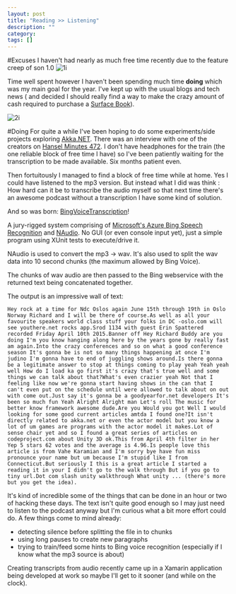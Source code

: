 ```yaml
---
layout: post
title: "Reading >> Listening"
description: ""
category: 
tags: []
---
```


#Excuses
I haven't had nearly as much free time recently due to the feature creep of son 1.0
![1i]

Time well spent however I haven't been spending much time **doing** which was my main goal for the year.  I've kept up with the usual blogs and tech news ( and decided I should really find a way to make the crazy amount of cash required to purchase a [Surface Book][1]).

![2i]

#Doing
For quite a while I've been hoping to do some experiments/side projects exploring [Akka.NET][2].  There was an interview with one of the creators on [Hansel Minutes 472][3].  I don't have headphones for the train (the one reliable block of free time I have) so I've been patiently waiting for the transcription to be made available.  Six months patient even.  

Then fortuitously I managed to find a block of free time while at home.  Yes I could have listened to the mp3 version.  But instead what I did was think : How hard can it be to transcribe the audio myself so that next time there's an awesome podcast without a transcription I have some kind of solution.

And so was born: [BingVoiceTranscription][myg1]!

A jury-rigged system comprising of [Microsoft's Azure Bing Speech Recognition][4] and [NAudio][5].  No GUI (or even console input yet), just a simple program using XUnit tests to execute/drive it.

NAudio is used to convert the mp3 -> wav.  It's also used to split the wav data into 10 second chunks (the maximum allowed by Bing Voice).

The chunks of wav audio are then passed to the Bing webservice with the returned text being concatenated together.

The output is an impressive wall of text:

	Hey rock at a time for Ndc Oslos again June 15th through 19th in Oslo Norway Richard and I will be there of course.As well as all your favourite speakers world class stuff your folks in DC -oslo.com will see youthere.net rocks app.Srod 1134 with guest Erin Spattered recorded Friday April 10th 2015.Banner off Hey Richard Buddy are you doing I'm you know hanging along here by the years gone by really fast am again.Into the crazy conferences and so on what a good conference season It's gonna be is not so many things happening at once I'm judino I'm gonna have to end of juggling shows around.Is there gonna be a legitimate answer to stop at things coming to play yeah Yeah yeah well How do I load ka go first it's crazy that's true well and some things we can talk about that?What's even crazier yeah Not that I feeling like now we're gonna start having shows in the can that I can't even put on the schedule until were allowed to talk about on out with come out.Just say it's gonna be a goodyearfor.net developers It's been so much fun Yeah Alright Alright man Let's roll The music for better know framework awesome dude.Are you Would you got Well I would looking for some good current articles amtda I found one?It isn't directly related to akka.net or even the actor model but you know a lot of um games are programs with the actor model it makes.Lot of sense chair yet and so I found a great series of articles on codeproject.com about Unity 3D ok.This from April 4th filter in her Yep 5 stars 62 votes and the average is 4.96.Is people love this article is from Vahe Karamian and I'm sorry bye have fun miss pronounce your name but um because I'm stupid like I from Connecticut.But seriously I this is a great article I started a reading it in your I didn't go to the walk through But if you go to tiny url.Dot com slash unity walkthrough What unity ... (there's more but you get the idea).
	
It's kind of incredible some of the things that can be done in an hour or two of hacking these days.  The text isn't quite good enough so I may just need to listen to the podcast anyway but I'm curious what a bit more effort could do.  A few things come to mind already:

* detecting silence before splitting the file in to chunks
* using long pauses to create new paragraphs
* trying to train/feed some hints to Bing voice recognition (especially if I know what the mp3 source is about)

Creating transcripts from audio recently came up in a Xamarin application being developed at work so maybe I'll get to it sooner (and while on the clock).



[1]: https://www.microsoft.com/surface/en-au/devices/surface-book
[2]: http://getakka.net/
[3]: http://hanselminutes.com/472/inside-the-akkanet-open-source-project-and-the-actor-model-with-aaron-stannard
[4]: https://datamarket.azure.com/dataset/bing/speechrecognition
[5]: https://naudio.codeplex.com/

[myg1]: https://github.com/tmpreston/BingVoiceTranscription

[1i]: {{site.url}}/assets/201511/01_SON10.png
[2i]: {{site.url}}/assets/201511/02_SB.png